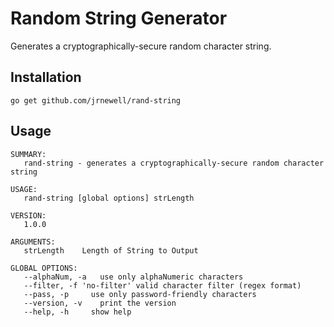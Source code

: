 # Random String Generator

Generates a cryptographically-secure random character string.

## Installation

```shell
go get github.com/jrnewell/rand-string
```

## Usage

```
SUMMARY:
   rand-string - generates a cryptographically-secure random character string

USAGE:
   rand-string [global options] strLength

VERSION:
   1.0.0

ARGUMENTS:
   strLength    Length of String to Output

GLOBAL OPTIONS:
   --alphaNum, -a   use only alphaNumeric characters
   --filter, -f 'no-filter' valid character filter (regex format)
   --pass, -p     use only password-friendly characters
   --version, -v    print the version
   --help, -h     show help
```
